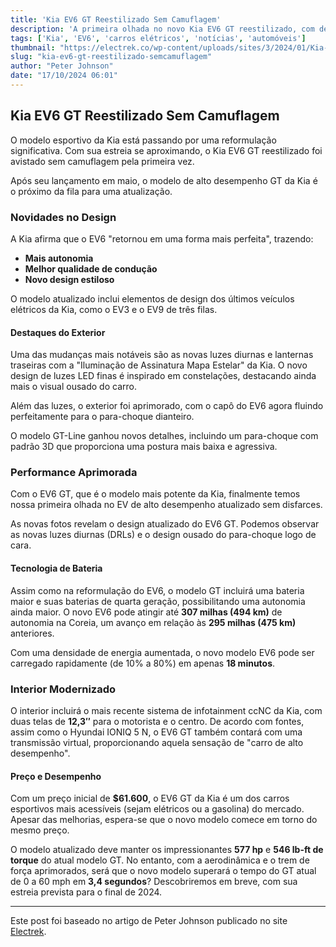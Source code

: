 ```yaml
---
title: 'Kia EV6 GT Reestilizado Sem Camuflagem'
description: 'A primeira olhada no novo Kia EV6 GT reestilizado, com design e tecnologia melhorados.'
tags: ['Kia', 'EV6', 'carros elétricos', 'notícias', 'automóveis']
thumbnail: "https://electrek.co/wp-content/uploads/sites/3/2024/01/Kia-EV6-GT-update-1.jpeg?quality=82&strip=all&w=1400"
slug: "kia-ev6-gt-reestilizado-semcamuflagem"
author: "Peter Johnson"
date: "17/10/2024 06:01"
---
```


## Kia EV6 GT Reestilizado Sem Camuflagem

O modelo esportivo da Kia está passando por uma reformulação significativa. Com sua estreia se aproximando, o Kia EV6 GT reestilizado foi avistado sem camuflagem pela primeira vez.  

Após seu lançamento em maio, o modelo de alto desempenho GT da Kia é o próximo da fila para uma atualização.

### Novidades no Design

A Kia afirma que o EV6 "retornou em uma forma mais perfeita", trazendo:
- **Mais autonomia**
- **Melhor qualidade de condução**
- **Novo design estiloso**

O modelo atualizado inclui elementos de design dos últimos veículos elétricos da Kia, como o EV3 e o EV9 de três filas.

#### Destaques do Exterior

Uma das mudanças mais notáveis são as novas luzes diurnas e lanternas traseiras com a "Iluminação de Assinatura Mapa Estelar" da Kia. O novo design de luzes LED finas é inspirado em constelações, destacando ainda mais o visual ousado do carro.

Além das luzes, o exterior foi aprimorado, com o capô do EV6 agora fluindo perfeitamente para o para-choque dianteiro.

O modelo GT-Line ganhou novos detalhes, incluindo um para-choque com padrão 3D que proporciona uma postura mais baixa e agressiva.

### Performance Aprimorada

Com o EV6 GT, que é o modelo mais potente da Kia, finalmente temos nossa primeira olhada no EV de alto desempenho atualizado sem disfarces.  

As novas fotos revelam o design atualizado do EV6 GT. Podemos observar as novas luzes diurnas (DRLs) e o design ousado do para-choque logo de cara.

#### Tecnologia de Bateria

Assim como na reformulação do EV6, o modelo GT incluirá uma bateria maior e suas baterias de quarta geração, possibilitando uma autonomia ainda maior. O novo EV6 pode atingir até **307 milhas (494 km)** de autonomia na Coreia, um avanço em relação às **295 milhas (475 km)** anteriores.

Com uma densidade de energia aumentada, o novo modelo EV6 pode ser carregado rapidamente (de 10% a 80%) em apenas **18 minutos**.

### Interior Modernizado

O interior incluirá o mais recente sistema de infotainment ccNC da Kia, com duas telas de **12,3″** para o motorista e o centro. De acordo com fontes, assim como o Hyundai IONIQ 5 N, o EV6 GT também contará com uma transmissão virtual, proporcionando aquela sensação de "carro de alto desempenho".

#### Preço e Desempenho

Com um preço inicial de **$61.600**, o EV6 GT da Kia é um dos carros esportivos mais acessíveis (sejam elétricos ou a gasolina) do mercado. Apesar das melhorias, espera-se que o novo modelo comece em torno do mesmo preço.  

O modelo atualizado deve manter os impressionantes **577 hp** e **546 lb-ft de torque** do atual modelo GT. No entanto, com a aerodinâmica e o trem de força aprimorados, será que o novo modelo superará o tempo do GT atual de 0 a 60 mph em **3,4 segundos**? Descobriremos em breve, com sua estreia prevista para o final de 2024.

---
Este post foi baseado no artigo de Peter Johnson publicado no site [Electrek](https://electrek.co/2024/10/16/kia-ev6-gt-facelift-sheds-camouflage-first-time-images/).